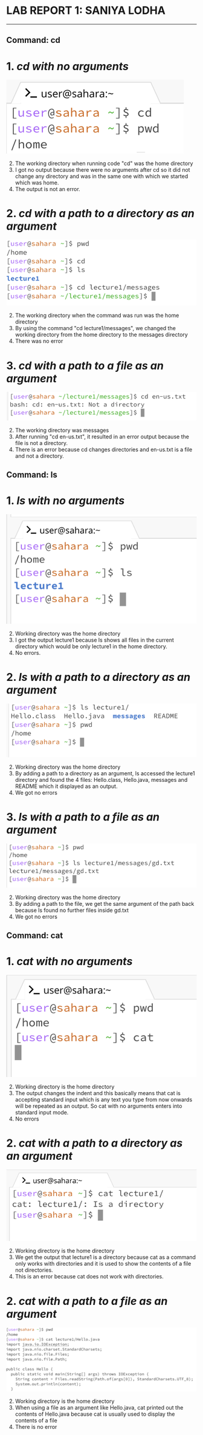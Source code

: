 # LAB REPORT 1: SANIYA LODHA
***
## Command: cd
# 1. *cd with no arguments*

![Screenshot](cd_1.png)

2. The working directory when running code "cd" was the home directory
3. I got no output because there were no arguments after cd so it did not change any directory and was in the same one with which we started which was home.
4. The output is not an error.

# 2. *cd with a path to a directory as an argument*
![Screenshot](cd_2.png)

2. The working directory when the command was run was the home directory
3. By using the command "cd lecture1/messages", we changed the working directory from the home directory to the messages directory
4. There was no error

# 3. *cd with a path to a file as an argument*
![Screenshot](cd_3.png)

2. The working directory was messages
3. After running "cd en-us.txt", it resulted in an error output because the file is not a directory.
4. There is an error because cd changes directories and en-us.txt is a file and not a directory.

## Command: ls
# 1. *ls with no arguments*
![Screenshot](ls_1.png)

2. Working directory was the home directory
3. I got the output lecture1 because ls shows all files in the current directory which would be only lecture1 in the home directory.
4. No errors.

# 2. *ls with a path to a directory as an argument*
![Screenshot](ls_2.png)

2. Working directory was the home directory
3. By adding a path to a directory as an argument, ls accessed the lecture1 directory and found the 4 files: Hello.class, Hello.java, messages and README which it displayed as an output.
4. We got no errors

# 3. *ls with a path to a file as an argument*
![Screenshot](ls_3.png)

2. Working directory was the home directory
3. By adding a path to the file, we get the same argument of the path back because ls found no further files inside gd.txt
4. We got no errors

## Command: cat
# 1. *cat with no arguments*
![Screenshot](cat_1.png)

2. Working directory is the home directory
3. The output changes the indent and this basically means that cat is accepting standard input which is any text you type from now onwards will be repeated as an output. So cat with no arguments enters into standard input mode.
4. No errors

# 2. *cat with a path to a directory as an argument*
![Screenshot](cat_2.png)

2. Working directory is the home directory
3. We get the output that lecture1 is a directory because cat as a command only works with directories and it is used to show the contents of a file not directories.
4. This is an error because cat does not work with directories.

# 2. *cat with a path to a file as an argument*
![Screenshot](cat_3.png)

2. Working directory is the home directory
3. When using a file as an argument like Hello.java, cat printed out the contents of Hello.java because cat is usually used to display the contents of a file
4. There is no error



